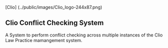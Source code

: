 [Clio] (../public/images/Clio_logo-244x87.png)

## Clio Conflict Checking System

A System to perform conflict checking across multiple instances of the Clio Law Practice mamangement system.
